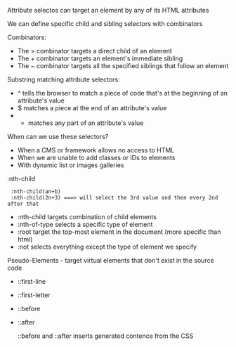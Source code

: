 Attribute selectos can target an element by any of its HTML attributes

We can define specific child and sibling selectors with combinators

Combinators:

- The > combinator targets a direct child of an element
- The + combinator targets an element's immediate sibling
- The ~ combinator targets all the specified siblings that follow an element

Substring matching attribute selectors:

- ^ tells the browser to match a piece of code that's at the beginning of an attribute's value
- $ matches a piece at the end of an attribute's value
- * matches any part of an attribute's value

When can we use these selectors?

- When a CMS or framework allows no access to HTML
- When we are unable to add classes or IDs to elements
- With dynamic list or images galleries

:nth-child

     :nth-child(an+b)
     :nth-child(2n+3) ===> will select the 3rd value and then every 2nd after that

- :nth-child targets combination of child elements
- :nth-of-type selects a specific type of element
- :root target the top-most element in the document (more specific than html)
- :not selects everything except the type of element we specify

Pseudo-Elements - target virtual elements that don't exist in the source code

- ::first-line
- ::first-letter
- ::before
- ::after

     ::before and ::after inserts generated contence from the CSS
